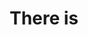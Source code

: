 ---
title: There is
layout: revealjs-structure
script:
- There is a(n) ___ (in my house).
- There was a(n) ___ (in my house).
- There will be a(n) ___ (in my house).
examples:
- Dog
- Cat
- Party
- Person
- Table
- Cachorro
- Gato
- Festa
- Pessoa
- Mesa
---